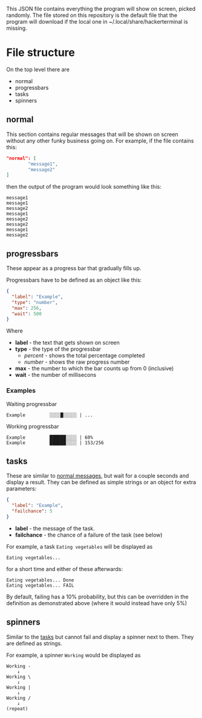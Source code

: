 This JSON file contains everything the program will show on screen, picked randomly.
The file stored on this repository is the default file that the program will download if the local one in ~/.local/share/hackerterminal is missing.
# File structure
On the top level there are
- normal
- progressbars
- tasks
- spinners
## normal
This section contains regular messages that will be shown on screen without any other funky business going on.
For example, if the file contains this:
```json lines
"normal": [
        "message1",
        "message2"
]
```
then the output of the program would look something like this:
```
message1
message1
message2
message1
message2
message2
message1
message2
```
## progressbars
These appear as a progress bar that gradually fills up.

Progressbars have to be defined as an object like this:
```json lines
{
  "label": "Example",
  "type": "number",
  "max": 256,
  "wait": 500
}
```
Where
- **label** - the text that gets shown on screen
- **type** - the type of the progressbar
  - *percent* - shows the total percentage completed
  - *number* - shows the raw progress number
- **max** - the number to which the bar counts up from 0 (inclusive)
- **wait** - the number of millisecons 

### Examples
Waiting progressbar
```
Example         ░░░░█░░░░░ | ...
```
Working progressbar
```
Example         ██████░░░░ | 60%
Example         ██████░░░░ | 153/256
```
## tasks
These are similar to [normal messages](#normal), but wait for a couple seconds and display a result.
They can be defined as simple strings or an object for extra parameters:
```json
{
  "label": "Example",
  "failchance": 5
}
```

- **label** - the message of the task.
- **failchance** - the chance of a failure of the task (see below)

For example, a task `Eating vegetables` will be displayed as
```
Eating vegetables...
```
for a short time and either of these afterwards:
```
Eating vegetables... Done
Eating vegetables... FAIL
```
By default, failing has a 10% probability, but this can be overridden in the definition as demonstrated above (where it would instead have only 5%)
## spinners
Similar to the [tasks](#tasks) but cannot fail and display a spinner next to them.
They are defined as strings.

For example, a spinner `Working` would be displayed as
```
Working -
    ↓
Working \
    ↓
Working |
    ↓
Working /
    ↓
(repeat)
```